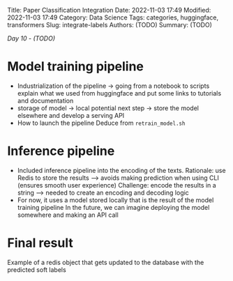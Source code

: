 Title: Paper Classification Integration
Date: 2022-11-03 17:49
Modified: 2022-11-03 17:49
Category: Data Science
Tags: categories, huggingface, transformers
Slug: integrate-labels
Authors: (TODO)
Summary: (TODO)

_Day 10 - (TODO)_

# Model training pipeline

- Industrialization of the pipeline -> going from a notebook to scripts
    explain what we used from huggingface and put some links to tutorials and documentation
- storage of model -> local
    potential next step -> store the model elsewhere and develop a serving API 
- How to launch the pipeline
    Deduce from `retrain_model.sh`

# Inference pipeline

- Included inference pipeline into the encoding of the texts. 
    Rationale: use Redis to store the results --> avoids making prediction when using CLI (ensures smooth user experience)
    Challenge: encode the results in a string --> needed to create an encoding and decoding logic 
- For now, it uses a model stored locally that is the result of the model training pipeline
    In the future, we can imagine deploying the model somewhere and making an API call 

# Final result

Example of a redis object that gets updated to the database with the predicted soft labels